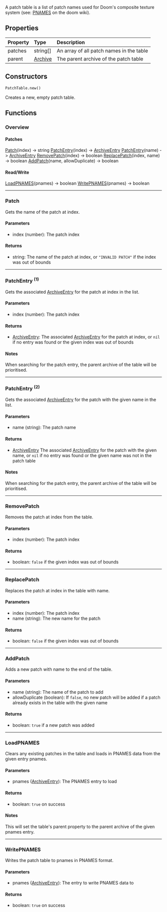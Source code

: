 A patch table is a list of patch names used for Doom's composite texture system (see: [PNAMES](https://doomwiki.org/wiki/PNAMES) on the doom wiki).

## Properties

| Property | Type | Description |
|:---------|:-----|:------------|
<prop class="ro">patches</prop> | <type>string[]</type> | An array of all patch names in the table
<prop class="rw">parent</prop> | <type>[Archive](../Archive/Archive.md)</type> | The parent archive of the patch table

## Constructors

<code><type>PatchTable</type>.<func>new</func>()</code>

Creates a new, empty patch table.

## Functions

### Overview

#### Patches

<fdef>[Patch](#patch)(<arg>index</arg>) -> <type>string</type></fdef>
<fdef>[PatchEntry](#patchentry-1)(<arg>index</arg>) -> <type>[ArchiveEntry](../Archive/ArchiveEntry.md)</type></fdef>
<fdef>[PatchEntry](#patchentry-2)(<arg>name</arg>) -> <type>[ArchiveEntry](../Archive/ArchiveEntry.md)</type></fdef>
<fdef>[RemovePatch](#removepatch)(<arg>index</arg>) -> <type>boolean</type></fdef>
<fdef>[ReplacePatch](#replacepatch)(<arg>index</arg>, <arg>name</arg>) -> <type>boolean</type></fdef>
<fdef>[AddPatch](#addpatch)(<arg>name</arg>, <arg>allowDuplicate</arg>) -> <type>boolean</type></fdef>

#### Read/Write

<fdef>[LoadPNAMES](#loadpnames)(<arg>pnames</arg>) -> <type>boolean</type></fdef>
<fdef>[WritePNAMES](#writepnames)(<arg>pnames</arg>) -> <type>boolean</type></fdef>

---
### Patch

Gets the name of the patch at <arg>index</arg>.

#### Parameters

* <arg>index</arg> (<type>number</type>): The patch index

#### Returns

* <type>string</type>: The name of the patch at <arg>index</arg>, or `"INVALID PATCH"` if the index was out of bounds

---
### PatchEntry <sup>(1)</sup>

Gets the associated <type>[ArchiveEntry](../Archive/ArchiveEntry.md)</type> for the patch at <arg>index</arg> in the list.

#### Parameters

* <arg>index</arg> (<type>number</type>): The patch index

#### Returns

* <type>[ArchiveEntry](../Archive/ArchiveEntry.md)</type>: The associated <type>[ArchiveEntry](../Archive/ArchiveEntry.md)</type> for the patch at <arg>index</arg>, or `nil` if no entry was found or the given index was out of bounds

#### Notes

When searching for the patch entry, the <prop>parent</prop> archive of the table will be prioritised.

---
### PatchEntry <sup>(2)</sup>

Gets the associated <type>[ArchiveEntry](../Archive/ArchiveEntry.md)</type> for the patch with the given <arg>name</arg> in the list.

#### Parameters

* <arg>name</arg> (<type>string</type>): The patch name

#### Returns

* <type>[ArchiveEntry](../Archive/ArchiveEntry.md)</type> The associated <type>[ArchiveEntry](../Archive/ArchiveEntry.md)</type> for the patch with the given <arg>name</arg>, or `nil` if no entry was found or the given name was not in the patch table

#### Notes

When searching for the patch entry, the <prop>parent</prop> archive of the table will be prioritised.

---
### RemovePatch

Removes the patch at <arg>index</arg> from the table.

#### Parameters

* <arg>index</arg> (<type>number</type>): The patch index

#### Returns

* <type>boolean</type>: `false` if the given index was out of bounds

---
### ReplacePatch

Replaces the patch at <arg>index</arg> in the table with <arg>name</arg>.

#### Parameters

* <arg>index</arg> (<type>number</type>): The patch index
* <arg>name</arg> (<type>string</type>): The new name for the patch

#### Returns

* <type>boolean</type>: `false` if the given index was out of bounds

---
### AddPatch

Adds a new patch with <arg>name</arg> to the end of the table. 

#### Parameters

* <arg>name</arg> (<type>string</type>): The name of the patch to add
* <arg>allowDuplicate</arg> (<type>boolean</type>): If `false`, no new patch will be added if a patch already exists in the table with the given name

#### Returns

* <type>boolean</type>: `true` if a new patch was added

---
### LoadPNAMES

Clears any existing patches in the table and loads in PNAMES data from the given entry <arg>pnames</arg>.

#### Parameters

* <arg>pnames</arg> (<type>[ArchiveEntry](../Archive/ArchiveEntry.md)</type>): The PNAMES entry to load

#### Returns

* <type>boolean</type>: `true` on success

#### Notes

This will set the table's <prop>parent</prop> property to the parent archive of the given <arg>pnames</arg> entry.

---
### WritePNAMES

Writes the patch table to <arg>pnames</arg> in PNAMES format.

#### Parameters

* <arg>pnames</arg> (<type>[ArchiveEntry](../Archive/ArchiveEntry.md)</type>): The entry to write PNAMES data to

#### Returns

* <type>boolean</type>: `true` on success
